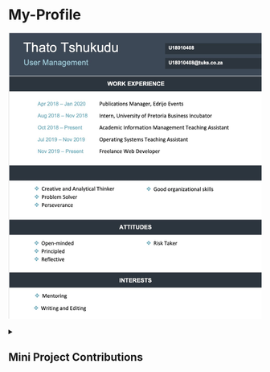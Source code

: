 # My-Profile
![Thato Tshukudu Profile](Profile.jpg)


<details>
     <summary><b><h2> Mini Project Contributions </h2></b></summary>
     <br>
        Unit Tests
          <ul> 
               <li>Set up and conducted automated tests on Postman for <i>Reset</i>, <i>Recover</i> and <i>Encryption</i> models.       </li>
        <br>
        Coding and Implementation
        <ul> 
             <li> Developed the Encryption model for the API (Encryption.php) </li>
             <li> Set up the Request model for the API (Request.php) </li>
             <li> Worked on initial Update model </li>
             <li> Worked on Response Object model (ResponseObject.php) </li>
               </ul>
        
</details>
